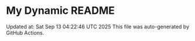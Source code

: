 # My Dynamic README
Updated at: Sat Sep 13 04:22:46 UTC 2025
This file was auto-generated by GitHub Actions.
